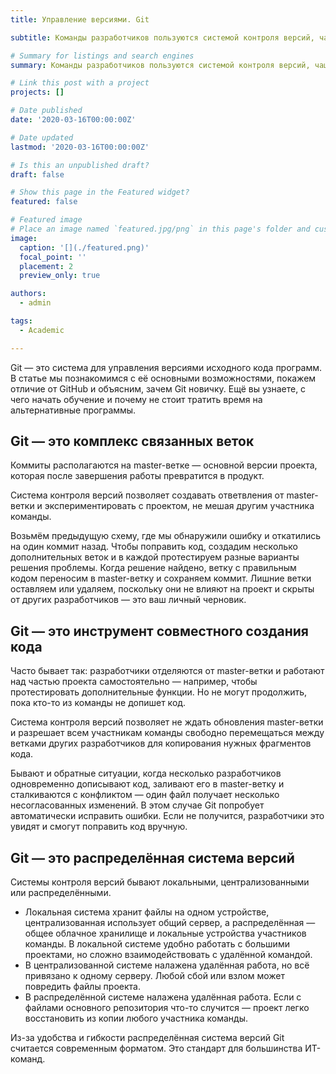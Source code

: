 ```yaml
---
title: Управление версиями. Git

subtitle: Команды разработчиков пользуются системой контроля версий, чаще всего это Git. Этот пост о том, зачем все это нужно и как устроено

# Summary for listings and search engines
summary: Команды разработчиков пользуются системой контроля версий, чаще всего это Git. Этот пост о том, зачем все это нужно и как устроено.

# Link this post with a project
projects: []

# Date published
date: '2020-03-16T00:00:00Z'

# Date updated
lastmod: '2020-03-16T00:00:00Z'

# Is this an unpublished draft?
draft: false

# Show this page in the Featured widget?
featured: false

# Featured image
# Place an image named `featured.jpg/png` in this page's folder and customize its options here.
image:
  caption: '[](./featured.png)'
  focal_point: ''
  placement: 2
  preview_only: true

authors:
  - admin

tags:
  - Academic

---
```


Git — это система для управления версиями исходного кода программ. В статье мы познакомимся с её основными возможностями, покажем отличие от GitHub и объясним, зачем Git новичку. Ещё вы узнаете, с чего начать обучение и почему не стоит тратить время на альтернативные программы.

## Git — это комплекс связанных веток

Коммиты располагаются на master-ветке — основной версии проекта, которая после завершения работы превратится в продукт.

Система контроля версий позволяет создавать ответвления от master-ветки и экспериментировать с проектом, не мешая другим участника команды.

Возьмём предыдущую схему, где мы обнаружили ошибку и откатились на один коммит назад. Чтобы поправить код, создадим несколько дополнительных веток и в каждой протестируем разные варианты решения проблемы. Когда решение найдено, ветку с правильным кодом переносим в master-ветку и сохраняем коммит. Лишние ветки оставляем или удаляем, поскольку они не влияют на проект и скрыты от других разработчиков — это ваш личный черновик.

## Git — это инструмент совместного создания кода

Часто бывает так: разработчики отделяются от master-ветки и работают над частью проекта самостоятельно — например, чтобы протестировать дополнительные функции. Но не могут продолжить, пока кто-то из команды не допишет код.

Система контроля версий позволяет не ждать обновления master-ветки и разрешает всем участникам команды свободно перемещаться между ветками других разработчиков для копирования нужных фрагментов кода.

Бывают и обратные ситуации, когда несколько разработчиков одновременно дописывают код, заливают его в master-ветку и сталкиваются с конфликтом — один файл получает несколько несогласованных изменений. В этом случае Git попробует автоматически исправить ошибки. Если не получится, разработчики это увидят и смогут поправить код вручную.

## Git — это распределённая система версий

Системы контроля версий бывают локальными, централизованными или распределёнными.

- Локальная система хранит файлы на одном устройстве, централизованная использует общий сервер, а распределённая — общее облачное хранилище и локальные устройства участников команды. В локальной системе удобно работать с большими проектами, но сложно взаимодействовать с удалённой командой.
- В централизованной системе налажена удалённая работа, но всё привязано к одному серверу. Любой сбой или взлом может повредить файлы проекта.
- В распределённой системе налажена удалённая работа. Если с файлами основного репозитория что-то случится — проект легко восстановить из копии любого участника команды.

Из-за удобства и гибкости распределённая система версий Git считается современным форматом. Это стандарт для большинства ИТ-команд.
